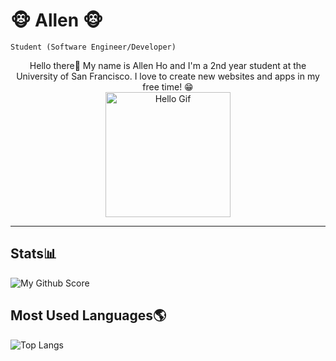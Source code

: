 # 🐵 Allen 🐵

`Student (Software Engineer/Developer)` 
<div align="center">
    Hello there👋 My name is Allen Ho and I'm a 2nd year student at the University of San Francisco. I love to create new websites and apps in my free time! 😁
    <br>
    <img align="center" src="https://media.tenor.com/CedXUNwq3fcAAAAi/tkthao219-bubududu.gif" alt="Hello Gif" title="Hello Gif" width="200" height="200"/>
    <br>
</div>

<hr>

## Stats📊
![My Github Score](https://github-readme-stats.vercel.app/api?username=AllenHo2&show_icons=true&theme=radical)


## Most Used Languages🌎

![Top Langs](https://github-readme-stats.vercel.app/api/top-langs/?username=AllenHo2&layout=compact)



























<!--
**AllenHo2/AllenHo2** is a ✨ _special_ ✨ repository because its `README.md` (this file) appears on your GitHub profile.

Here are some ideas to get you started:

- 🔭 I’m currently working on ...
- 🌱 I’m currently learning ...
- 👯 I’m looking to collaborate on ...
- 🤔 I’m looking for help with ...
- 💬 Ask me about ...
- 📫 How to reach me: ...
- 😄 Pronouns: ...
- ⚡ Fun fact: ...
-->
